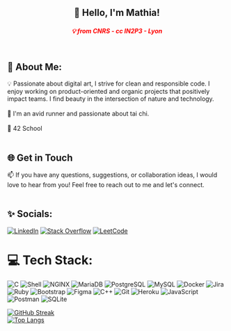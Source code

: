 ## <p style="text-align: center;">👋 Hello, I'm Mathia! 
<p style="text-align: center;"><em><strong><span style="color:#ff0000;">💡 from CNRS - cc IN2P3 - Lyon</span></strong></em></p><br>

## 🌟 About Me:<br>
 
💡 Passionate about digital art, I strive for clean and responsible code. I enjoy working on product-oriented and organic projects that positively impact teams. I find beauty in the intersection of nature and technology.<br><br>
💪 I'm an avid runner and passionate about tai chi. <br><br>
🚀 42 School<br><br>

## 🌐 Get in Touch<br>
📫 If you have any questions, suggestions, or collaboration ideas, I would love to hear from you! Feel free to reach out to me and let's connect.<br><br>

## ✨ Socials:
[![LinkedIn](https://img.shields.io/badge/LinkedIn-%230077B5.svg?logo=linkedin&logoColor=white)](https://linkedin.com/in/mathiapagani) [![Stack Overflow](https://img.shields.io/badge/-Stackoverflow-FE7A16?logo=stack-overflow&logoColor=white)](https://stackoverflow.com/users/20221734/bl000m) [![LeetCode](https://img.shields.io/badge/LeetCode-*-green)](https://www.leetcode.com/mpagani/) 

# 💻 Tech Stack:
![C](https://img.shields.io/static/v1?style=for-the-badge&message=C&color=222222&logo=C&logoColor=A8B9CC&label=) ![Shell](https://img.shields.io/static/v1?style=for-the-badge&message=Shell&color=222222&logo=Shell&logoColor=FFD500&label=) ![NGINX](https://img.shields.io/static/v1?style=for-the-badge&message=NGINX&color=009639&logo=NGINX&logoColor=FFFFFF&label=) ![MariaDB](https://img.shields.io/static/v1?style=for-the-badge&message=MariaDB&color=003545&logo=MariaDB&logoColor=FFFFFF&label=) ![PostgreSQL](https://img.shields.io/static/v1?style=for-the-badge&message=PostgreSQL&color=4169E1&logo=PostgreSQL&logoColor=FFFFFF&label=) ![MySQL](https://img.shields.io/static/v1?style=for-the-badge&message=MySQL&color=4479A1&logo=MySQL&logoColor=FFFFFF&label=) ![Docker](https://img.shields.io/static/v1?style=for-the-badge&message=Docker&color=2496ED&logo=Docker&logoColor=FFFFFF&label=) ![Jira](https://img.shields.io/static/v1?style=for-the-badge&message=Jira&color=0052CC&logo=Jira&logoColor=FFFFFF&label=) ![Ruby](https://img.shields.io/static/v1?style=for-the-badge&message=Ruby&color=CC342D&logo=Ruby&logoColor=FFFFFF&label=) ![Bootstrap](https://img.shields.io/static/v1?style=for-the-badge&message=Bootstrap&color=7952B3&logo=Bootstrap&logoColor=FFFFFF&label=) ![Figma](https://img.shields.io/static/v1?style=for-the-badge&message=Figma&color=F24E1E&logo=Figma&logoColor=FFFFFF&label=) ![C++](https://img.shields.io/static/v1?style=for-the-badge&message=C%2B%2B&color=00599C&logo=C%2B%2B&logoColor=FFFFFF&label=) ![Git](https://img.shields.io/static/v1?style=for-the-badge&message=Git&color=F05032&logo=Git&logoColor=FFFFFF&label=) ![Heroku](https://img.shields.io/static/v1?style=for-the-badge&message=Heroku&color=430098&logo=Heroku&logoColor=FFFFFF&label=) ![JavaScript](https://img.shields.io/static/v1?style=for-the-badge&message=JavaScript&color=222222&logo=JavaScript&logoColor=F7DF1E&label=) ![Postman](https://img.shields.io/static/v1?style=for-the-badge&message=Postman&color=FF6C37&logo=Postman&logoColor=FFFFFF&label=) ![SQLite](https://img.shields.io/static/v1?style=for-the-badge&message=SQLite&color=003B57&logo=SQLite&logoColor=FFFFFF&label=)

[![GitHub Streak](http://github-readme-streak-stats.herokuapp.com?user=bl000m&theme=dark&background=000000)](https://git.io/streak-stats)
<br>[![Top Langs](https://github-readme-stats.vercel.app/api/top-langs/?username=bl000m&layout=compact&theme=vision-friendly-dark)](https://github.com/anuraghazra/github-readme-stats) 
